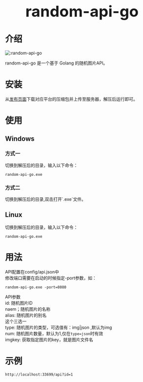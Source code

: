 <center style="font-size: 50px"><b>random-api-go</b></center>
<h1> 介绍</h1>
<img src="https://count.moeyy.cn/get/@:random-api-go" alt=":random-api-go" />
<p>random-api-go 是一个基于 Golang 的随机图片API。</p>
<h1> 安装</h1>
从<a href="https://github.com/wuliya336/random-api-go/releases">发布页面</a>下载对应平台的压缩包并上传至服务器，解压后运行即可。
<h1> 使用</h1>
<h2> Windows</h2>
<h3>方式一</h3>
切换到解压后的目录，输入以下命令：

```
random-api-go.exe
```
<h3>方式二</h3>
切换到解压后的目录,双击打开`.exe`文件。
<h2> Linux</h2>
切换到解压后的目录，输入以下命令：

```
random-api-go.exe
```
<h1>用法</h1>
API配置在config/api.json中<br>
修改端口需要在启动的时候指定-port参数，如：

```
random-api-go.exe -port=8080
```
API参数<br>
id: 随机图片ID<br>
naem；随机图片的名称<br>
alias: 随机图片的别名<br>
这个三选一<br>
type: 随机图片的类型，可选值有：img|json ,默认为img<br>
num: 随机图片数量，默认为1,仅在`type=json`时有效<br>
imgkey: 获取指定图片的key，就是图片文件名
<h1>示例</h1>

```
http://localhost:33699/api?id=1
```